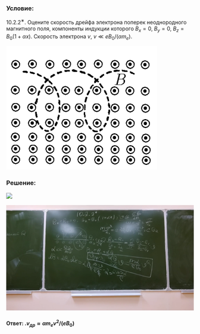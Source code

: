 ###  Условие:

$10.2.2^{∗}.$ Оцените скорость дрейфа электрона поперек неоднородного магнитного поля, компоненты индукции которого $B_x = 0,$ $B_y = 0,$ $B_z = B_0(1 + \alpha x)$. Скорость электрона $v,$ $v \ll eB_0/(\alpha m_e)$.

![К задаче $10.2.2$|406x332, 45%](../../img/10.2.2/10.2.2.png)

###  Решение:

![](https://www.youtube.com/embed/4I5aTH23DHQ)

![|1920x1080, 80%](../../img/10.2.2/01.png)

#### Ответ: $. v_{др} \approx \alpha m_ev^2/(eB_0)$